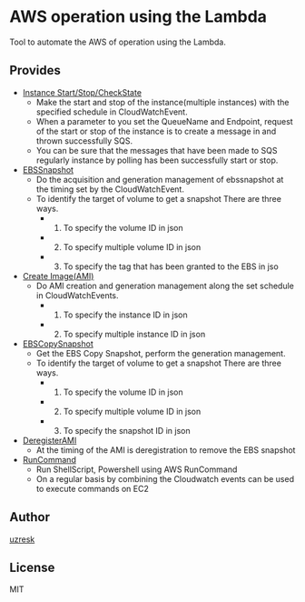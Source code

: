 AWS operation using the Lambda
==============================

Tool to automate the AWS of operation using the Lambda.


Provides
-----------------------------
- [Instance Start/Stop/CheckState](./instance/README.md)
    - Make the start and stop of the instance(multiple instances) with the specified schedule in CloudWatchEvent.
    - When a parameter to you set the QueueName and Endpoint, request of the start or stop of the instance is to create a message in and thrown successfully SQS.
    - You can be sure that the messages that have been made to SQS regularly instance by polling has been successfully start or stop.
- [EBSSnapshot](./ebs-snapshot/README.md)
    - Do the acquisition and generation management of ebssnapshot at the timing set by the CloudWatchEvent.
    - To identify the target of volume to get a snapshot There are three ways.
        - 1. To specify the volume ID in json
        - 2. To specify multiple volume ID in json
        - 3. To specify the tag that has been granted to the EBS in jso
- [Create Image(AMI)](./create-image/README.md)
    - Do AMI creation and generation management along the set schedule in CloudWatchEvents. 
        - 1. To specify the instance ID in json
        - 2. To specify multiple instance ID in json
- [EBSCopySnapshot](./ebs-copy-snapshot/README.md)
    - Get the EBS Copy Snapshot, perform the generation management.
    - To identify the target of volume to get a snapshot There are three ways.
        - 1. To specify the volume ID in json
        - 2. To specify multiple volume ID in json
        - 3. To specify the snapshot ID in json
- [DeregisterAMI](./deregister-ami/README.md)
     - At the timing of the AMI is deregistration to remove the EBS snapshot
- [RunCommand](./run-command/README.md)
     - Run ShellScript, Powershell using AWS RunCommand
     - On a regular basis by combining the Cloudwatch events can be used to execute commands on EC2

Author
----------------------------
[uzresk](https://twitter.com/uzresk)

License
----------------------------
MIT
